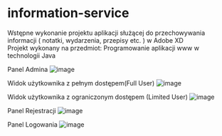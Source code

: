 # information-service
Wstępne wykonanie projektu aplikacji służącej do przechowywania informacji ( notatki, wydarzenia, przepisy etc. ) w Adobe XD
<br> 
Projekt wykonany na przedmiot: Programowanie aplikacji www w technologii Java

Panel Admina
![image](https://user-images.githubusercontent.com/64898781/168496990-b8cf31b8-7205-4df0-8aad-5062078a8578.png)

Widok użytkownika z pełnym dostępem(Full User)
![image](https://user-images.githubusercontent.com/64898781/168497023-eb61ff5b-6589-4cca-85d6-308ce9b62d94.png)

Widok użytkownika z ograniczonym dostępem (Limited User)
![image](https://user-images.githubusercontent.com/64898781/168497046-769f30b1-1729-4ae5-83f8-85417116abef.png)

Panel Rejestracji
![image](https://user-images.githubusercontent.com/64898781/168497050-92d23a1b-3c67-4b7a-8042-1ee3b09fac6a.png)

Panel Logowania
![image](https://user-images.githubusercontent.com/64898781/168497055-64eade37-af49-4e1a-a27c-56add0695433.png)


